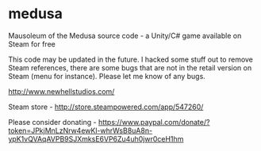 # medusa
Mausoleum of the Medusa source code - a Unity/C# game available on Steam for free

This code may be updated in the future. I hacked some stuff out to remove Steam references, there are some bugs that are not in the retail version on Steam (menu for instance). Please let me know of any bugs.

http://www.newhellstudios.com/

Steam store - http://store.steampowered.com/app/547260/

Please consider donating - https://www.paypal.com/donate/?token=JPkjMnLzNrw4ewKl-whrWsB8uA8n-ypK1vQVAqAVPB9SJXmksE6VP6Zu4uh0jwr0ceH1hm
